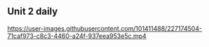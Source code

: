 ## Unit 2 daily


https://user-images.githubusercontent.com/101411488/227174504-71caf973-c8c3-4460-a24f-937eea953e5c.mp4

